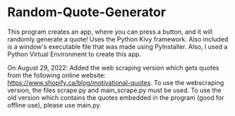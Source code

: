 # Random-Quote-Generator
This program creates an app, where you can press a button, and it will randomly generate a quote! Uses the Python Kivy framework. Also included is a window's executable file that was made using PyInstaller. Also, I used a Python Virtual Environment to create this app.

On August 29, 2022: Added the web scraping version which gets quotes from the following online website: https://www.shopify.ca/blog/motivational-quotes. To use the webscraping version, the files scrape.py and main_scrape.py must be used. To use the old version which contains the quotes embedded in the program (good for offline use), please use main.py.
